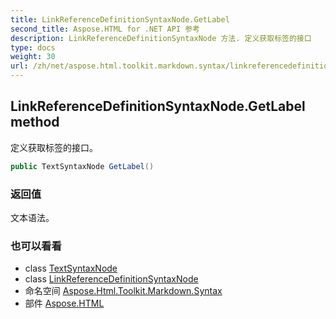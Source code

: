 ```yaml
---
title: LinkReferenceDefinitionSyntaxNode.GetLabel
second_title: Aspose.HTML for .NET API 参考
description: LinkReferenceDefinitionSyntaxNode 方法. 定义获取标签的接口
type: docs
weight: 30
url: /zh/net/aspose.html.toolkit.markdown.syntax/linkreferencedefinitionsyntaxnode/getlabel/
---
```

## LinkReferenceDefinitionSyntaxNode.GetLabel method

定义获取标签的接口。

```csharp
public TextSyntaxNode GetLabel()
```

### 返回值

文本语法。

### 也可以看看

* class [TextSyntaxNode](../../textsyntaxnode/)
* class [LinkReferenceDefinitionSyntaxNode](../)
* 命名空间 [Aspose.Html.Toolkit.Markdown.Syntax](../../linkreferencedefinitionsyntaxnode/)
* 部件 [Aspose.HTML](../../../)


